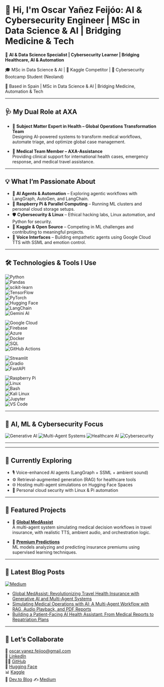 # 👋 Hi, I'm Oscar Yañez Feijóo: AI & Cybersecurity Engineer | MSc in Data Science & AI | Bridging Medicine & Tech

🚀 **AI & Data Science Specialist | Cybersecurity Learner | Bridging Healthcare, AI & Automation**

🎓 MSc in Data Science & AI | 🏅 Kaggle Competitor | 🔐 Cybersecurity Bootcamp Student (Neoland)

📍 Based in Spain | MSc in Data Science & AI | Bridging Medicine, Automation & Tech

---

## 🩺 My Dual Role at AXA
- 🧠 **Subject Matter Expert in Health – Global Operations Transformation Team**  
  Designing AI-powered systems to transform medical workflows, automate triage, and optimize global case management.

- 🏥 **Medical Team Member – AXA-Assistance**  
  Providing clinical support for international health cases, emergency response, and medical travel assistance.

---

## 💡 What I’m Passionate About
- 🤖 **AI Agents & Automation** – Exploring agentic workflows with LangGraph, AutoGen, and LangChain.  
- 💾 **Raspberry Pi & Parallel Computing** – Running ML clusters and personal cloud storage setups.  
- 🛡️ **Cybersecurity & Linux** – Ethical hacking labs, Linux automation, and Python for security.  
- 🧠 **Kaggle & Open Source** – Competing in ML challenges and contributing to meaningful projects.  
- 🎯 **Voice Interfaces** – Building empathetic agents using Google Cloud TTS with SSML and emotion control.

---

## 🛠️ Technologies & Tools I Use  

![Python](https://img.shields.io/badge/Python-3776AB?style=for-the-badge&logo=python&logoColor=white)  
![Pandas](https://img.shields.io/badge/Pandas-150458?style=for-the-badge&logo=pandas&logoColor=white)  
![scikit-learn](https://img.shields.io/badge/scikit--learn-F7931E?style=for-the-badge&logo=scikitlearn&logoColor=white)  
![TensorFlow](https://img.shields.io/badge/TensorFlow-FF6F00?style=for-the-badge&logo=tensorflow&logoColor=white)  
![PyTorch](https://img.shields.io/badge/PyTorch-EE4C2C?style=for-the-badge&logo=pytorch&logoColor=white)  
![Hugging Face](https://img.shields.io/badge/HuggingFace-FFD21E?style=for-the-badge&logo=huggingface&logoColor=black)  
![LangChain](https://img.shields.io/badge/LangChain-000000?style=for-the-badge&logo=chainlink&logoColor=white)  
![Gemini AI](https://img.shields.io/badge/Gemini%20AI-4285F4?style=for-the-badge&logo=google&logoColor=white)  

![Google Cloud](https://img.shields.io/badge/Google%20Cloud-4285F4?style=for-the-badge&logo=google-cloud&logoColor=white)  
![Firebase](https://img.shields.io/badge/Firebase-FFCA28?style=for-the-badge&logo=firebase&logoColor=black)  
![Azure](https://img.shields.io/badge/Azure-0078D4?style=for-the-badge&logo=microsoftazure&logoColor=white)  
![Docker](https://img.shields.io/badge/Docker-2496ED?style=for-the-badge&logo=docker&logoColor=white)  
![SQL](https://img.shields.io/badge/SQL-4479A1?style=for-the-badge&logo=postgresql&logoColor=white)  
![GitHub Actions](https://img.shields.io/badge/GitHub%20Actions-2088FF?style=for-the-badge&logo=github-actions&logoColor=white)  

![Streamlit](https://img.shields.io/badge/Streamlit-FF4B4B?style=for-the-badge&logo=streamlit&logoColor=white)  
![Gradio](https://img.shields.io/badge/Gradio-FF6F61?style=for-the-badge&logo=python&logoColor=white)  
![FastAPI](https://img.shields.io/badge/FastAPI-009688?style=for-the-badge&logo=fastapi&logoColor=white)  

![Raspberry Pi](https://img.shields.io/badge/Raspberry%20Pi-A22846?style=for-the-badge&logo=raspberrypi&logoColor=white)  
![Linux](https://img.shields.io/badge/Linux-FCC624?style=for-the-badge&logo=linux&logoColor=black)  
![Bash](https://img.shields.io/badge/Bash-121011?style=for-the-badge&logo=gnu-bash&logoColor=white)  
![Kali Linux](https://img.shields.io/badge/Kali%20Linux-557C94?style=for-the-badge&logo=kalilinux&logoColor=white)  
![Jupyter](https://img.shields.io/badge/Jupyter-F37626?style=for-the-badge&logo=jupyter&logoColor=white)  
![VS Code](https://img.shields.io/badge/VS%20Code-007ACC?style=for-the-badge&logo=visualstudiocode&logoColor=white)  


---

## 🧩 AI, ML & Cybersecurity Focus  

![Generative AI](https://img.shields.io/badge/Generative%20AI-FF6F61?style=for-the-badge&logo=openai&logoColor=white)
![Multi-Agent Systems](https://img.shields.io/badge/Multi--Agent%20AI-8A2BE2?style=for-the-badge&logo=robotframework&logoColor=white)
![Healthcare AI](https://img.shields.io/badge/Healthcare%20AI-008080?style=for-the-badge&logo=medrxiv&logoColor=white)
![Cybersecurity](https://img.shields.io/badge/Cybersecurity-2E8B57?style=for-the-badge&logo=protonvpn&logoColor=white)

---

---

## 🌱 Currently Exploring
- 🎙️ Voice-enhanced AI agents (LangGraph + SSML + ambient sound)  
- ⚙️ Retrieval-augmented generation (RAG) for healthcare tools  
- 🌐 Hosting multi-agent simulations on Hugging Face Spaces  
- 🔐 Personal cloud security with Linux & Pi automation

---

## 📌 Featured Projects
- 🔗 [**Global MedAssist**](https://github.com/OYanez85/Global-MedAssist-Multi-Agent-System-for-Travel-Health-Insurance-Operations)  
  A multi-agent system simulating medical decision workflows in travel insurance, with realistic TTS, ambient audio, and orchestration logic.

- 🔗 [**Premium Predictions**](https://github.com/OYanez85/Premium-Predictions-Cracking-the-Insurance-Puzzle)  
  ML models analyzing and predicting insurance premiums using supervised learning techniques.

---

## 📝 Latest Blog Posts  
[![Medium](https://img.shields.io/badge/Medium-12100E?style=for-the-badge&logo=medium&logoColor=white)](https://medium.com/@oscar.yanez.feijoo)

- [Global MedAssist: Revolutionizing Travel Health Insurance with Generative AI and Multi-Agent Systems](https://medium.com/@oscar.yanez.feijoo/global-medassist-revolutionizing-travel-health-insurance-with-generative-ai-and-multi-agent-b6d7687d4d5a)  
- [Simulating Medical Operations with AI: A Multi-Agent Workflow with RAG, Audio Playback, and PDF Reports](https://medium.com/@oscar.yanez.feijoo/simulating-medical-operations-with-ai-a-multi-agent-workflow-with-rag-audio-playback-and-pdf-27e02da8e2be)  
- [Building a Patient-Facing AI Health Assistant: From Medical Reports to Repatriation Plans](https://medium.com/@oscar.yanez.feijoo/building-a-patient-facing-ai-health-assistant-from-medical-reports-to-repatriation-plans-f7b18c286278)  

---

## 🤝 Let’s Collaborate
📩 oscar.yanez.feijoo@gmail.com  
💼 [LinkedIn](www.linkedin.com/in/oscar-yanez-feijoo-28474688)  
👨‍💻 [GitHub](https://github.com/OYanez85)  
🤖 [Hugging Face](https://huggingface.co/OscarYanez85)  
📊 [Kaggle](https://www.kaggle.com/oscaryezfeijo)  
🧠 [Dev.to Blog](https://dev.to/oyanez85)
✍️ [Medium](https://medium.com/@oscar.yanez.feijoo) 

